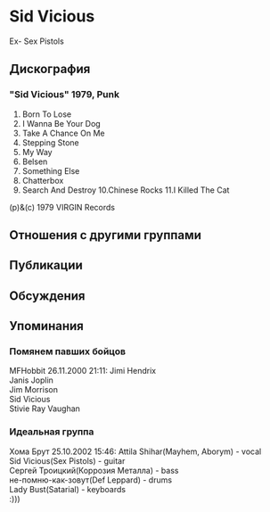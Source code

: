 # Sid Vicious

Ex- Sex Pistols

## Дискография

### "Sid Vicious" 1979, Punk

1. Born To Lose
2. I Wanna Be Your Dog
3. Take A Chance On Me
4. Stepping Stone
5. My Way
6. Belsen
7. Something Else
8. Chatterbox
9. Search And Destroy
10.Chinese Rocks
11.I Killed The Cat

(p)&(c) 1979 VIRGIN Records


## Отношения с другими группами


## Публикации


## Обсуждения


## Упоминания

### Помянем павших бойцов

MFHobbit 26.11.2000 21:11:
Jimi Hendrix<BR>Janis Joplin<BR>Jim Morrison<BR>Sid Vicious<BR>Stivie Ray Vaughan

### Идеальная группа

Хома Брут 25.10.2002 15:46:
Attila Shihar(Mayhem, Aborym) - vocal<BR>Sid Vicious(Sex Pistols) - guitar<BR>Сергей Троицкий(Коррозия Металла) - bass<BR>не-помню-как-зовут(Def Leppard) - drums<BR>Lady Bust(Satarial) - keyboards<BR>:)))<BR>

